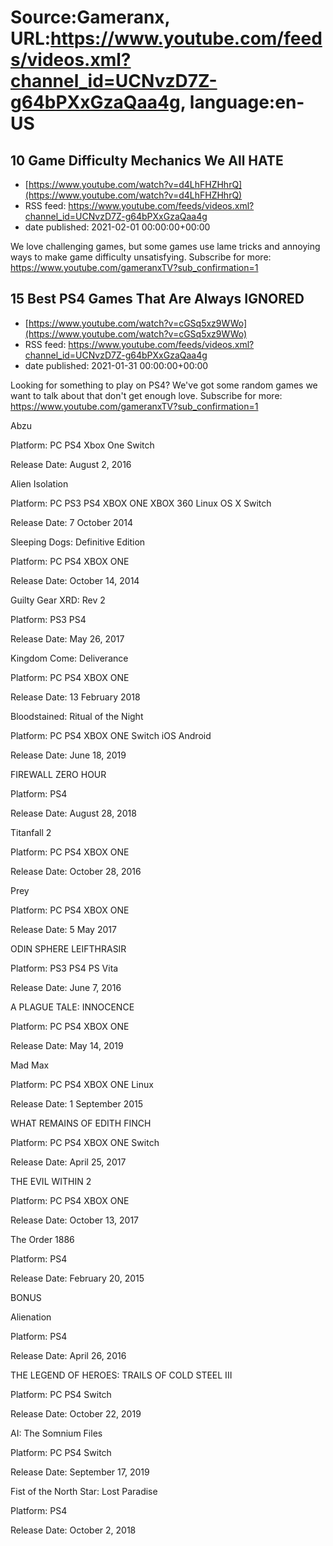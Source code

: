 # Source:Gameranx, URL:https://www.youtube.com/feeds/videos.xml?channel_id=UCNvzD7Z-g64bPXxGzaQaa4g, language:en-US

## 10 Game Difficulty Mechanics We All HATE
 - [https://www.youtube.com/watch?v=d4LhFHZHhrQ](https://www.youtube.com/watch?v=d4LhFHZHhrQ)
 - RSS feed: https://www.youtube.com/feeds/videos.xml?channel_id=UCNvzD7Z-g64bPXxGzaQaa4g
 - date published: 2021-02-01 00:00:00+00:00

We love challenging games, but some games use lame tricks and annoying ways to make game difficulty unsatisfying.
Subscribe for more: https://www.youtube.com/gameranxTV?sub_confirmation=1

## 15 Best PS4 Games That Are Always IGNORED
 - [https://www.youtube.com/watch?v=cGSq5xz9WWo](https://www.youtube.com/watch?v=cGSq5xz9WWo)
 - RSS feed: https://www.youtube.com/feeds/videos.xml?channel_id=UCNvzD7Z-g64bPXxGzaQaa4g
 - date published: 2021-01-31 00:00:00+00:00

Looking for something to play on PS4? We've got some random games we want to talk about that don't get enough love.
Subscribe for more: https://www.youtube.com/gameranxTV?sub_confirmation=1

Abzu

Platform: PC PS4 Xbox One Switch

Release Date:  August 2, 2016



Alien Isolation

Platform: PC PS3 PS4 XBOX ONE XBOX 360 Linux OS X Switch

Release Date:  7 October 2014



Sleeping Dogs: Definitive Edition

Platform: PC PS4 XBOX ONE

Release Date: October 14, 2014



Guilty Gear XRD: Rev 2

Platform: PS3 PS4

Release Date: May 26, 2017



Kingdom Come: Deliverance

Platform: PC PS4 XBOX ONE

Release Date: 13 February 2018



Bloodstained: Ritual of the Night

Platform: PC PS4 XBOX ONE Switch iOS Android

Release Date:  June 18, 2019



FIREWALL ZERO HOUR

Platform: PS4

Release Date: August 28, 2018



Titanfall 2

Platform: PC PS4 XBOX ONE

Release Date: October 28, 2016



Prey

Platform: PC PS4 XBOX ONE

Release Date: 5 May 2017



ODIN SPHERE LEIFTHRASIR

Platform: PS3 PS4 PS Vita

Release Date: June 7, 2016



A PLAGUE TALE: INNOCENCE

Platform: PC PS4 XBOX ONE

Release Date: May 14, 2019



Mad Max

Platform: PC PS4 XBOX ONE Linux 

Release Date: 1 September 2015



WHAT REMAINS OF EDITH FINCH

Platform: PC PS4 XBOX ONE Switch

Release Date:  April 25, 2017



THE EVIL WITHIN 2

Platform: PC PS4 XBOX ONE

Release Date: October 13, 2017



The Order 1886 

Platform:  PS4

Release Date: February 20, 2015



BONUS

Alienation

Platform: PS4

Release Date: April 26, 2016



THE LEGEND OF HEROES: TRAILS OF COLD STEEL III

Platform: PC PS4 Switch

Release Date: October 22, 2019



AI: The Somnium Files

Platform: PC PS4 Switch

Release Date: September 17, 2019



Fist of the North Star: Lost Paradise

Platform: PS4

Release Date: October 2, 2018

